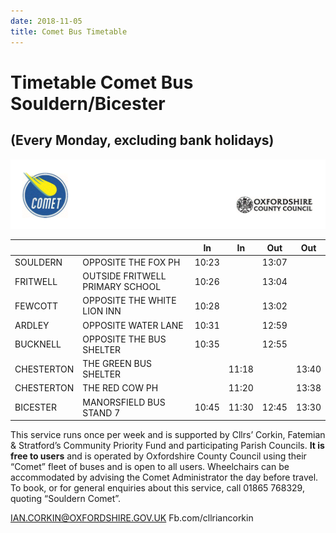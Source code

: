 ```yaml
---
date: 2018-11-05
title: Comet Bus Timetable
---
```


# Timetable Comet Bus Souldern/Bicester
## (Every Monday, excluding bank holidays)

![Comet Logo](comet.gif)


| | |        In |        In |       Out   |     Out |
|---|---|---|---|---|---|
SOULDERN | OPPOSITE THE FOX PH             | 10:23 |  | 13:07 | |
FRITWELL | OUTSIDE FRITWELL PRIMARY SCHOOL | 10:26 |  | 13:04 | |
FEWCOTT | OPPOSITE THE WHITE LION INN      | 10:28 |  | 13:02 | |
ARDLEY | OPPOSITE WATER LANE               | 10:31 |  | 12:59 | |
BUCKNELL | OPPOSITE THE BUS SHELTER        | 10:35 |  | 12:55 | |
CHESTERTON | THE GREEN BUS SHELTER         |      | 11:18 |  | 13:40 |
CHESTERTON | THE RED COW PH                |      | 11:20 |  | 13:38 |
BICESTER | MANORSFIELD BUS STAND 7         | 10:45 | 11:30 | 12:45 | 13:30 | 


This service runs once per week and is supported by Cllrs’ Corkin,
Fatemian & Stratford’s Community Priority Fund and participating
Parish Councils.  **It is free to users** and is operated by Oxfordshire
County Council using their “Comet” fleet of buses and is open to all
users. Wheelchairs can be accommodated by advising the Comet
Administrator the day before travel.  To book, or for general
enquiries about this service, call 01865 768329, quoting “Souldern
Comet”.
 
IAN.CORKIN@OXFORDSHIRE.GOV.UK Fb.com/cllriancorkin 
 
